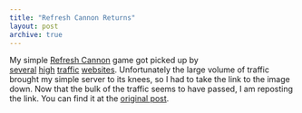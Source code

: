 ```yaml
---
title: "Refresh Cannon Returns"
layout: post
archive: true
---
```


My simple <a href="/blog/refresh-cannon/">Refresh Cannon</a> game got picked up by <a href="http://waxy.org/links/archive/2009/05/index.shtml">several</a>&nbsp;<a href="http://www.wykop.pl/link/178906/interaktywna-gra-w-obrazku-png">high</a>&nbsp;<a href="http://translate.google.com/translate?u=http%3A%2F%2Fwww.superlevel.de%2F&sl=de&tl=en&hl=en&ie=UTF-8">traffic</a>&nbsp;<a href="http://sacrej.eu/index.php/2009/05/06/refresh-cannon/">websites</a>. Unfortunately the large volume of traffic brought my simple server to its knees, so I had to take the link to the image down. Now that the bulk of the traffic seems to have passed, I am reposting the link. You can find it at the <a href="/blog/refresh-cannon/">original post</a>.
